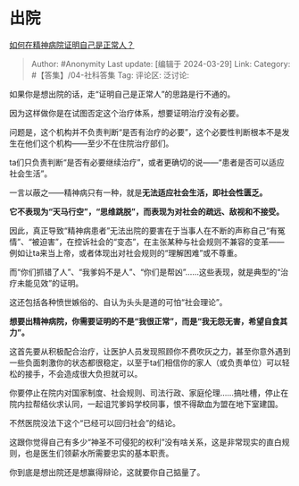 # 出院
[如何在精神病院证明自己是正常人？](https://www.zhihu.com/question/33035465/answer/3446854824)

> Author: #Anonymity
> Last update: [编辑于 2024-03-29]
> Link:
> Category: #【答集】/04-社科答集 
> Tag: 
> 评论区:
> 泛讨论:

如果你是想出院的话，走“证明自己是正常人”的思路是行不通的。

因为这样做你是在试图否定这个治疗体系，想要证明治疗没有必要。

问题是，这个机构并不负责判断“是否有治疗的必要”，这个必要性判断根本不是发生在他们这个机构——至少不在住院治疗部们。

ta们只负责判断“是否有必要继续治疗”，或者更确切的说——“患者是否可以适应社会生活”。

一言以蔽之——精神病只有一种，就是**无法适应社会生活，即社会性匮乏。**

**它不表现为“天马行空”，“思维跳脱”，而表现为对社会的疏远、敌视和不接受。**

因此，真正导致“精神病患者”无法出院的要害在于当事人在不断的声称自己“有冤情”、“被迫害”，在控诉社会的“变态”，在主张某种与社会规则不兼容的变革——例如让ta来当上帝，或者体现出对社会规则的“理解困难”或不尊重。

而“你们抓错了人”、“我爹妈不是人”、“你们是帮凶”……这些表现，就是典型的“治疗未能见效”的证明。

这还包括各种愤世嫉俗的、自认为头头是道的可怕“社会理论”。

**想要出精神病院，你需要证明的不是“我很正常”，而是“我无怨无害，希望自食其力”。**

这首先要从积极配合治疗，让医护人员发现照顾你不费吹灰之力，甚至你意外遇到一些负面刺激你的状态都很稳定，以至于ta们相信你的家人（或负责单位）可以轻松的接手，不会造成很大负担就可以。

你要停止在院内对国家制度、社会规则、司法行政、家庭伦理……搞吐槽，停止在院内拉帮结伙求认同，一起诅咒爹妈学校同事，恨不得歃血为盟在地下室建国。

不然医院没法下这个“已经可以回归社会”的结论。

这跟你觉得自己有多少“神圣不可侵犯的权利”没有啥关系，这是非常现实的直白规则，也是医生们领薪水所需要忠实的基本职责。

你到底是想出院还是想赢得辩论，这就要你自己掂量了。
